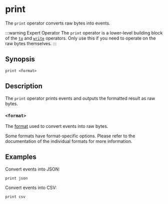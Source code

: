 # print

The `print` operator converts raw bytes into events.

:::warning Expert Operator
The `print` operator is a lower-level building block of the
[`to`](../sinks/to.md) and [`write`](../sinks/write.md) operators. Only use this
if you need to operate on the raw bytes themselves.
:::

## Synopsis

```
print <format>
```

## Description

The `print` operator prints events and outputs the formatted result as raw
bytes.

### `<format>`

The [format][formats] used to convert events into raw bytes.

Some formats have format-specific options. Please refer to the documentation of
the individual formats for more information.

## Examples

Convert events into JSON:

```
print json
```

Convert events into CSV:

```
print csv
```

[formats]: ../../formats/README.md
